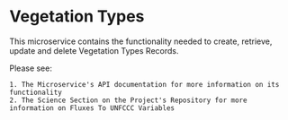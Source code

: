 # Vegetation Types

This microservice contains the functionality needed to create, retrieve, update and delete Vegetation Types Records.

Please see:

    1. The Microservice's API documentation for more information on its functionality
    2. The Science Section on the Project's Repository for more information on Fluxes To UNFCCC Variables




